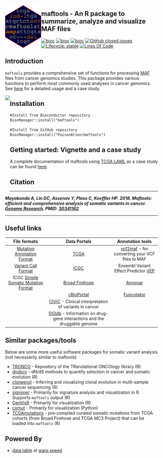 <img src="vignettes/maftools_hex.svg" align="left" height="140" /></a>

## maftools - An R package to summarize, analyze and visualize MAF files

[![bioc](http://www.bioconductor.org/shields/downloads/maftools.svg)](https://bioconductor.org/packages/stats/bioc/maftools/) 
[![bioc](http://www.bioconductor.org/shields/years-in-bioc/maftools.svg)](http://bioconductor.org/packages/devel/bioc/html/maftools.html)
[![bioc](http://www.bioconductor.org/shields/build/devel/bioc/maftools.svg)](http://bioconductor.org/checkResults/devel/bioc-LATEST/maftools/)
[![GitHub closed issues](https://img.shields.io/github/issues-closed-raw/poisonalien/maftools.svg)](https://github.com/poisonalien/maftools/issues)
[![Lifecycle: stable](https://img.shields.io/badge/lifecycle-stable-brightgreen.svg)](https://www.tidyverse.org/lifecycle/#stable)
[![Lines Of Code](https://tokei.rs/b1/github/poisonalien/maftools?category=code)](https://github.com/poisonalien/maftools)

## Introduction

`maftools` provides a comprehensive set of functions for processing [MAF](https://docs.gdc.cancer.gov/Data/File_Formats/MAF_Format/) files from cancer genomics studies. This package provides various functions to perform most commonly used analyses in cancer genomics. See [here](http://bioconductor.org/packages/release/bioc/vignettes/maftools/inst/doc/maftools.html) for a detailed usage and a case study.


<p align="center">
<img src="vignettes/tool_summary.gif" align="left" height="320"/></a>
</p>

## Installation

```{r}
#Install from Bioconductor repository
BiocManager::install("maftools")

#Install from GitHub repository
BiocManager::install("PoisonAlien/maftools")
```

## Getting started: Vignette and a case study

A complete documentation of maftools using [TCGA LAML](https://www.nejm.org/doi/full/10.1056/nejmoa1301689) as a case study can be found [here](http://bioconductor.org/packages/release/bioc/vignettes/maftools/inst/doc/maftools.html).

## Citation

***
**_Mayakonda A, Lin DC, Assenov Y, Plass C, Koeffler HP. 2018. Maftools: efficient and comprehensive analysis of somatic variants in cancer. [Genome Research](https://doi.org/10.1101/gr.239244.118). PMID: [30341162](https://www.ncbi.nlm.nih.gov/pubmed/?term=30341162)_**

***

## Useful links


|                                                    File formats                                                    |                                           Data Portals                                          |                                        Annotation tools                                       |
|:------------------------------------------------------------------------------------------------------------------:|:-----------------------------------------------------------------------------------------------:|:---------------------------------------------------------------------------------------------:|
|               [Mutation Annotation Format](https://docs.gdc.cancer.gov/Data/File_Formats/MAF_Format/)              |                               [TCGA](http://cancergenome.nih.gov)                               |       [vcf2maf](https://github.com/mskcc/vcf2maf) - for converting your VCF files to MAF      |
|                      [Variant Call Format](https://en.wikipedia.org/wiki/Variant_Call_Format)                      |                                  [ICGC](https://docs.icgc.org/)                                 | Ensembl Variant Effect Predictor [VEP](http://www.ensembl.org/info/docs/tools/vep/index.html) |
| ICGC [Simple Somatic Mutation Format](https://docs.icgc.org/submission/guide/icgc-simple-somatic-mutation-format/) |                        [Broad Firehose](https://gdac.broadinstitute.org/)                       |           [Annovar](https://doc-openbio.readthedocs.io/projects/annovar/en/latest/)           |
|                                                                                                                    |                            [cBioPortal](https://www.cbioportal.org/)                            |    [Funcotator](https://gatk.broadinstitute.org/hc/en-us/articles/360037224432-Funcotator)    |
|                                                                                                                    |        [CIViC](https://civicdb.org/home) - Clinical interpretation of variants in cancer        |                                                                                               |
|                                                                                                                    | [DGIdb](http://www.dgidb.org/) - Information on drug-gene interactions and the druggable genome |                                                                                               |


## Similar packages/tools

Below are some more useful software packages for somatic variant analysis (not necessarily similar to maftools)

* [TRONCO](https://github.com/BIMIB-DISCo/TRONCO) - Repository of the TRanslational ONCOlogy library (R)
* [dndscv](https://github.com/im3sanger/dndscv) - dN/dS methods to quantify selection in cancer and somatic evolution (R)
* [cloneevol](https://github.com/hdng/clonevol) - Inferring and visualizing clonal evolution in multi-sample cancer sequencing (R)
* [sigminer](https://github.com/ShixiangWang/sigminer) - Primarily for signature analysis and visualization in R. Supports `maftools` output (R)
* [GenVisR](https://github.com/griffithlab/GenVisR) - Primarily for visualization (R)
* [comut](https://github.com/vanallenlab/comut) - Primarily for visualization (Python)
* [TCGAmutations](https://github.com/PoisonAlien/TCGAmutations) - pre-compiled curated somatic mutations from TCGA cohorts (from Broad Firehose and TCGA MC3 Project) that can be loaded into `maftools` (R)

## Powered By

* [data.table](https://github.com/Rdatatable/data.table/wiki) at [warp speed](https://en.wikipedia.org/wiki/Warp_drive)
